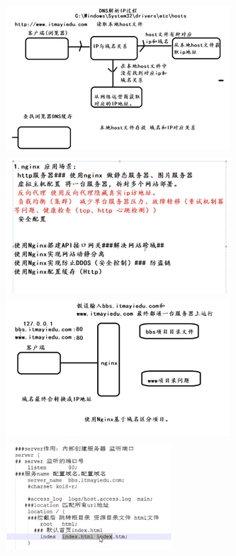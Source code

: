 ![](https://raw.githubusercontent.com/Hi-jing/MdPictureBed/master/%E9%AB%98%E6%80%A7%E8%83%BDNginx%E6%9C%8D%E5%8A%A1%E5%99%A8/20190729130227.png)

![](https://raw.githubusercontent.com/Hi-jing/MdPictureBed/master/%E9%AB%98%E6%80%A7%E8%83%BDNginx%E6%9C%8D%E5%8A%A1%E5%99%A8/20190729131321.png)



![](https://raw.githubusercontent.com/Hi-jing/MdPictureBed/master/%E9%AB%98%E6%80%A7%E8%83%BDNginx%E6%9C%8D%E5%8A%A1%E5%99%A8/20190730124703.png)

![](https://raw.githubusercontent.com/Hi-jing/MdPictureBed/master/%E9%AB%98%E6%80%A7%E8%83%BDNginx%E6%9C%8D%E5%8A%A1%E5%99%A8/20190730124627.png)